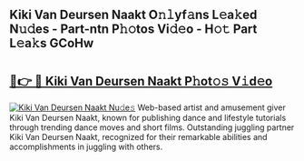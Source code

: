 ## Kiki Van Deursen Naakt O𝚗𝚕yf𝚊ns L𝚎a𝚔ed N𝚞𝚍es - Part-ntn P𝚑𝚘tos Vi𝚍𝚎o - H𝚘𝚝 Part L𝚎a𝚔s GCoHw

# <h2><a href="http://kf22hg.oniu.top/?m=Kiki+Van+Deursen+Naakt">🔗👉 🔴 Kiki Van Deursen Naakt P𝚑ot𝚘𝚜 V𝚒d𝚎o</a></h2>

[![Kiki Van Deursen Naakt Nu𝚍e𝚜](https://i.imgur.com/0qMVB7G.gif)](http://kf22hg.oniu.top/?m=Kiki+Van+Deursen+Naakt)
Web-based artist and amusement giver Kiki Van Deursen Naakt, known for publishing dance and lifestyle tutorials through trending dance moves and short films. Outstanding juggling partner Kiki Van Deursen Naakt, recognized for their remarkable abilities and accomplishments in juggling with others.  
